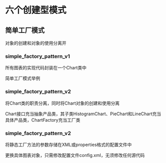 # 六个创建型模式

## 简单工厂模式

对象的创建和对象的使用分离开

### simple_factory_pattern_v1

所有图表的实现代码封装在一个Chart类中

简单工厂模式举例

### simple_factory_pattern_v2

将Chart类的职责分离，同时将Chart对象的创建和使用分离

Chart接口充当抽象产品类，其子类HistogramChart、PieChart和LineChart充当具体产品类，ChartFactory充当工厂类

### simple_factory_pattern_v2

将静态工厂方法的参数存储在XML或properties格式的配置文件中

更换具体图表对象，只需修改配置文件config.xml，无须修改任何源代码